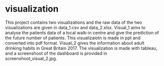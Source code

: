 # visualization
This project contains two visualizations and the raw data of the two visualizations are given in data_1.csv and data_2.xlsx. 
Visual_1 aims to analyse the patients data of a local walk-in centre and give the prediction of the future number of patients. This visualizaiotn is made in ppt and converted into pdf format.
Visual_2 gives the information about adult drinking habits in Great Britain 2017. The visualization is made with tableau, and a screenshoot of the dashboard is provided in screenshoot_visual_2.jpg. 

